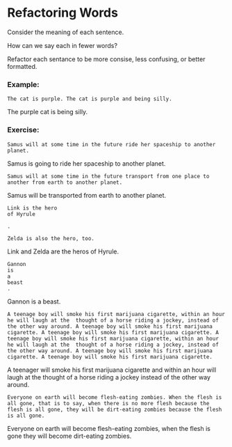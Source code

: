 # Refactoring Words

Consider the meaning of each sentence. 

How can we say each in fewer words? 

Refactor each sentance to be more consise, less confusing, or better formatted.

### Example:

```
The cat is purple. The cat is purple and being silly.
```

The purple cat is being silly.

### Exercise:

```
Samus will at some time in the future ride her spaceship to another planet.
```
Samus is going to ride her spaceship to another planet.

```
Samus will at some time in the future transport from one place to another from earth to another planet.
```
Samus will be transported from earth to another planet.

```
Link is the hero
of Hyrule

.
```

```
Zelda is also the hero, too.
```
Link and Zelda are the heros of Hyrule.

```
Gannon 
is
a
beast
.
```
Gannon is a beast.

```
A teenage boy will smoke his first marijuana cigarette, within an hour he will laugh at the  thought of a horse riding a jockey, instead of the other way around. A teenage boy will smoke his first marijuana cigarette. A teenage boy will smoke his first marijuana cigarette. A teenage boy will smoke his first marijuana cigarette, within an hour he will laugh at the  thought of a horse riding a jockey, instead of the other way around. A teenage boy will smoke his first marijuana cigarette. A teenage boy will smoke his first marijuana cigarette.
```
A teenager will smoke his first marijuana cigarette and within an hour will laugh at the thought of a horse riding a jockey instead of the other way around.
```
Everyone on earth will become flesh-eating zombies. When the flesh is all gone, that is to say, when there is no more flesh because the flesh is all gone, they will be dirt-eating zombies because the flesh is all gone.
```
Everyone on earth will become flesh-eating zombies, when the flesh is gone they will become dirt-eating zombies.
